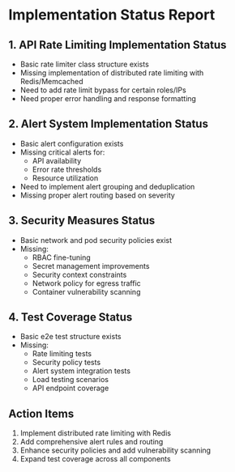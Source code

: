 # Implementation Status Report

## 1. API Rate Limiting Implementation Status
- Basic rate limiter class structure exists
- Missing implementation of distributed rate limiting with Redis/Memcached
- Need to add rate limit bypass for certain roles/IPs
- Need proper error handling and response formatting

## 2. Alert System Implementation Status
- Basic alert configuration exists
- Missing critical alerts for:
  - API availability
  - Error rate thresholds
  - Resource utilization
- Need to implement alert grouping and deduplication
- Missing proper alert routing based on severity

## 3. Security Measures Status
- Basic network and pod security policies exist
- Missing:
  - RBAC fine-tuning
  - Secret management improvements
  - Security context constraints
  - Network policy for egress traffic
  - Container vulnerability scanning

## 4. Test Coverage Status
- Basic e2e test structure exists
- Missing:
  - Rate limiting tests
  - Security policy tests
  - Alert system integration tests
  - Load testing scenarios
  - API endpoint coverage

## Action Items
1. Implement distributed rate limiting with Redis
2. Add comprehensive alert rules and routing
3. Enhance security policies and add vulnerability scanning
4. Expand test coverage across all components